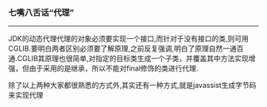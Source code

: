 ### 七嘴八舌话“代理” ###
***

JDK的动态代理代理的对象必须要实现一个接口,而针对于没有接口的类,则可用CGLIB.要明白两者区别必须要了解原理,之前反复强调,明白了原理自然一通百通.CGLIB其原理也很简单,对指定的目标类生成一个子类，并覆盖其中方法实现增强，但由于采用的是继承，所以不能对final修饰的类进行代理.

除了以上两种大家都很熟悉的方式外,其实还有一种方式,就是javassist生成字节码来实现代理































































